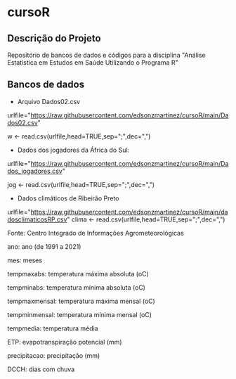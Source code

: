# cursoR
## Descrição do Projeto
<p align="left">Repositório de bancos de dados e códigos para a disciplina "Análise Estatística em Estudos em Saúde Utilizando o Programa R"</p>

## Bancos de dados

* Arquivo Dados02.csv

urlfile="https://raw.githubusercontent.com/edsonzmartinez/cursoR/main/Dados02.csv"

w <- read.csv(urlfile,head=TRUE,sep=";",dec=",")

* Dados dos jogadores da África do Sul:

urlfile="https://raw.githubusercontent.com/edsonzmartinez/cursoR/main/Dados_jogadores.csv"

jog <- read.csv(urlfile,head=TRUE,sep=";",dec=",")

* Dados climáticos de Ribeirão Preto

urlfile="https://raw.githubusercontent.com/edsonzmartinez/cursoR/main/dadosclimaticosRP.csv"
clima <- read.csv(urlfile,head=TRUE,sep=";",dec=",")

Fonte: Centro Integrado de Informações Agrometeorológicas

ano: ano (de 1991 a 2021)

mes: meses

tempmaxabs: temperatura máxima absoluta (oC)

tempminabs: temperatura mínima absoluta (oC)

tempmaxmensal: temperatura máxima mensal (oC)

tempminmensal: temperatura mínima mensal (oC)

tempmedia: temperatura média

ETP: evapotranspiração potencial (mm)

precipitacao: precipitação (mm)

DCCH: dias com chuva

